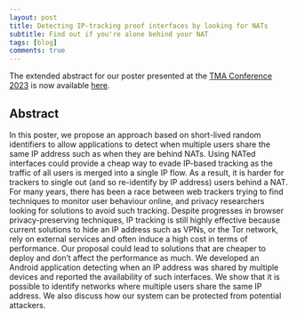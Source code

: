 ```yaml
---
layout: post
title: Detecting IP-tracking proof interfaces by looking for NATs
subtitle: Find out if you're alone behind your NAT
tags: [blog]
comments: true
---
```


The extended abstract for our poster presented at the [TMA Conference 2023](https://tma.ifip.org/2023/) is now available [here](/assets/pdf/tma2023poster-final4.pdf).

## Abstract

In this poster, we propose an approach based on short-lived random identifiers to allow applications to detect when multiple users share the same IP address such as when they are behind NATs. Using NATed interfaces could provide a cheap way to evade IP-based tracking as the traffic of all users is merged into a single IP flow. As a result, it is harder for trackers to single out (and so re-identify by IP address) users behind a NAT. For many years, there has been a race between web trackers trying to find techniques to monitor user behaviour online, and privacy researchers looking for solutions to avoid such tracking. Despite progresses in browser privacy-preserving techniques, IP tracking is still highly effective because current solutions to hide an IP address such as VPNs, or the Tor network, rely on external services and often induce a high cost in terms of performance. Our proposal could lead to solutions that are cheaper to deploy and don’t affect the performance as much. We developed an Android application detecting when an IP address was shared by multiple devices and reported the availability of such interfaces. We show that it is possible to identify networks where multiple users share the same IP address. We also discuss how our system can be protected from potential attackers.